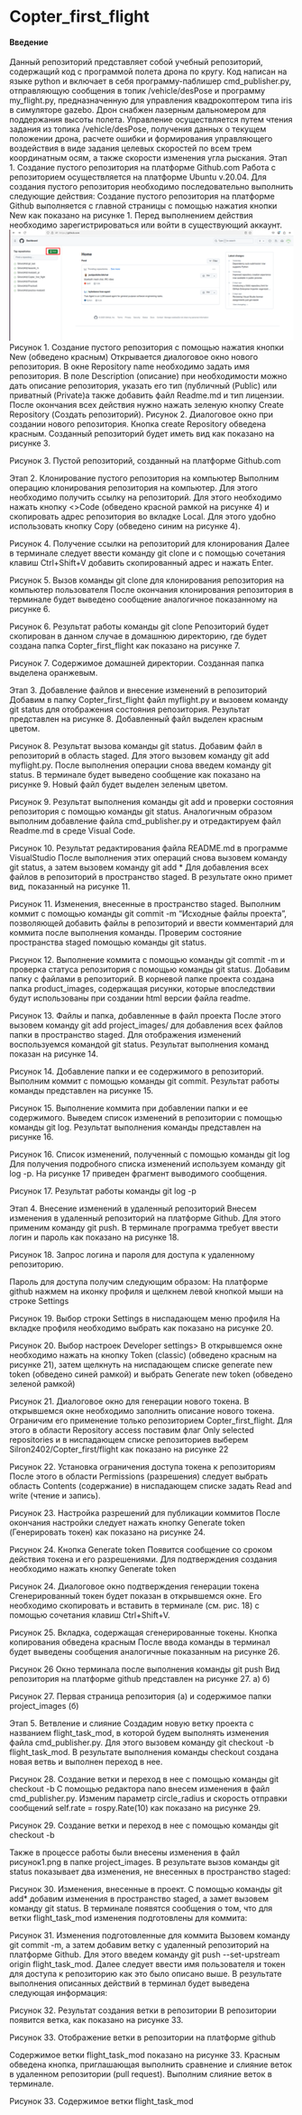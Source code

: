 # Copter_first_flight
#### Введение
Данный репозиторий представляет собой учебный репозиторий, содержащий код с программой полета дрона по кругу. Код написан на языке python и включает в себя программу-паблишер cmd_publisher.py, отправляющую сообщения в топик /vehicle/desPose и программу my_flight.py, предназначенную для управления квадрокоптером типа iris в симуляторе gazebo. Дрон снабжен лазерным дальномером для поддержания высоты полета. Управление осуществляется путем чтения задания из топика /vehicle/desPose, получения данных о текущем положении дрона, расчете ошибки и формирования управляющего воздействия в виде задания целевых скоростей по всем трем координатным осям, а также скорости изменения угла рыскания. 
Этап 1. Создание пустого репозитория на платформе Github.com
Работа с репозиторием осуществляется на платформе Ubuntu v.20.04. Для создания пустого репозитория необходимо последовательно выполнить следующие действия:
Создание пустого репозитория на платформе Github выполняется  с главной страницы с помощью нажатия кнопки New как показано на рисунке 1. Перед выполнением действия необходимо зарегистрироваться или войти в существующий аккаунт.
![img.png](project_images/Рисунок0.png)
Рисунок 1. Создание пустого репозитория с помощью нажатия кнопки New 
(обведено красным)
Открывается диалоговое окно нового репозитория. В окне Repository name необходимо задать имя репозитория. В поле Description (описание) при необходимости можно дать описание репозитория, указать его тип (публичный (Public) или приватный (Private)а также добавить файл Readme.md и тип лицензии.  После окончания всех действия нужно нажать зеленую кнопку Create Repository (Создать репозиторий). 
Рисунок 2. Диалоговое окно при создании нового репозитория. Кнопка create Repository обведена красным.
Созданный репозиторий будет иметь вид как показано на рисунке 3.

Рисунок 3. Пустой репозиторий, созданный на платформе Github.com

Этап 2. Клонирование пустого репозитория на компьютер
Выполним операцию клонирования репозитория на компьютер. Для этого необходимо получить ссылку на репозиторий. Для этого необходимо нажать кнопку <>Code (обведено красной рамкой на рисунке 4) и скопировать адрес репозитория во вкладке Local. Для этого удобно использовать кнопку Copy (обведено синим на рисунке 4).

Рисунок 4. Получение ссылки на репозиторий для клонирования
Далее в терминале следует ввести команду git clone и с помощью сочетания клавиш Ctrl+Shift+V добавить скопированный адрес и нажать Enter.

Рисунок 5. Вызов команды git clone для клонирования репозитория на компьютер пользователя
После окончания клонирования репозитория в терминале будет выведено сообщение аналогичное показанному на рисунке 6. 

Рисунок 6. Результат работы команды git clone
Репозиторий будет скопирован в данном случае в домашнюю директорию, где будет создана папка Copter_first_flight как показано на рисунке 7.

Рисунок 7. Содержимое домашней директории. Созданная папка выделена оранжевым.

Этап 3. Добавление файлов и внесение изменений в репозиторий
Добавим в папку Copter_first_flight файл myflight.py и вызовем команду git status для отображения состояния репозитория. Результат представлен на рисунке 8. Добавленный файл выделен красным цветом.

Рисунок 8. Результат вызова команды git status.
Добавим файл в репозиторий в область staged. Для этого вызовем команду git add myflight.py. После выполнения операции снова введем команду git status. В терминале будет выведено сообщение как показано на рисунке 9. Новый файл будет выделен зеленым цветом.

Рисунок 9. Результат выполнения команды git add и проверки состояния репозитория с помощью команды git status.
Аналогичным образом выполним добавление файла cmd_publisher.py и отредактируем файл Readme.md в среде Visual Code. 

Рисунок 10. Результат редактирования файла README.md в программе VisualStudio
После выполнения этих операций снова вызовем команду git status, а затем  вызовем команду git add * Для добавления всех файлов в репозиторий в пространство staged. В результате окно примет вид, показанный на рисунке 11.

Рисунок 11. Изменения, внесенные в пространство staged.
Выполним коммит с помощью команды git commit -m “Исходные файлы проекта”, позволяющей добавить файлы в репозиторий и ввести комментарий для коммита  после выполнения команды. Проверим состояние пространства staged помощью команды git status. 

Рисунок 12. Выполнение коммита с помощью команды git commit -m и проверка статуса репозитория с помощью команды git status.
Добавим папку с файлами в репозиторий. В корневой папке проекта создана папка product_images, содержащая рисунки, которые впоследствии будут использованы при создании html версии файла readme.
 
Рисунок 13. Файлы и папка, добавленные в файл проекта
После этого вызовем команду git add project_images/ для добавления всех файлов папки в пространство staged. Для отображения изменений воспользуемся командой git status.  Результат выполнения команд показан на рисунке 14.

Рисунок 14. Добавление папки и ее содержимого в репозиторий.
 Выполним коммит с помощью команды git commit. Результат работы команды представлен  на рисунке 15.

Рисунок 15. Выполнение коммита при добавлении папки и ее содержимого.
Выведем список изменений в репозитории с помощью команды git log. Результат выполнения команды представлен на рисунке 16.

Рисунок 16. Список изменений, полученный с помощью команды git log
Для получения подробного списка изменений используем команду  git log -p. На рисунке 17 приведен фрагмент выводимого сообщения.

Рисунок 17. Результат работы команды git log -p

Этап 4. Внесение изменений в удаленный репозиторий
Внесем изменения в удаленный репозиторий на платформе Github. Для этого применим команду git push. В терминале программа требует ввести логин и пароль как показано на рисунке 18.  

Рисунок 18. Запрос логина и пароля для доступа к удаленному репозиторию.

Пароль для доступа получим следующим образом:
На платформе github нажмем на иконку профиля и щелкнем левой кнопкой мыши на строке Settings
 
Рисунок 19. Выбор строки Settings в ниспадающем меню профиля
На вкладке профиля необходимо выбрать <Developer settings> как показано на рисунке 20.

Рисунок 20. Выбор настроек Developer settings>
В открывшемся окне необходимо нажать на кнопку Token (classic) (обведено красным на рисунке 21), затем щелкнуть на ниспадающем списке  generate new token (обведено синей рамкой) и выбрать Generate new token (обведено зеленой рамкой)

Рисунок 21. Диалоговое окно для генерации нового токена.
В открывшемся окне необходимо заполнить описание нового токена. Ограничим его применение только репозиторием Copter_first_flight. Для этого в области Repository access поставим флаг Only selected repositories и в ниспадающем списке репозиториев выберем Silron2402/Copter_first/flight как показано на рисунке 22

Рисунок 22. Установка ограничения доступа токена к репозиториям
После этого в области Permissions (разрешения) следует выбрать область Contents (содержание)  в ниспадающем списке задать Read and write (чтение и запись).

Рисунок 23. Настройка разрешений для публикации коммитов
После окончания настройки следует нажать кнопку Generate token (Генерировать токен) как показано на рисунке 24.

Рисунок 24. Кнопка Generate token 
Появится сообщение со сроком действия токена и его разрешениями. Для подтверждения создания необходимо нажать кнопку Generate token

Рисунок 24. Диалоговое окно подтверждения генерации токена 
Сгенерированный токен будет показан в открывшемся окне. Его необходимо скопировать и вставить в терминале (см. рис. 18) с помощью сочетания клавиш Ctrl+Shift+V.

Рисунок 25. Вкладка, содержащая сгенерированные токены. 
Кнопка копирования обведена красным
После ввода команды в терминал будет выведены сообщения аналогичные показанным на рисунке 26.

Рисунок 26 Окно терминала после выполнения команды git push
Вид репозитория на платформе github представлен на рисунке 27.
а)                                                                 б)
  
Рисунок 27. Первая страница репозитория (а) и содержимое папки project_images (б)

Этап 5. Ветвление и слияние
Создадим новую ветку проекта с названием flight_task_mod, в которой будем выполнять изменения файла cmd_publisher.py.  Для этого вызовем команду git checkout -b flight_task_mod. В результате выполнения команды checkout создана новая ветвь и выполнен переход в нее.

Рисунок 28. Создание ветки и переход в нее с помощью команды git checkout -b 
 С помощью редактора nano внесем изменения в файл cmd_publisher.py. Изменим параметр circle_radius и скорость отправки сообщений self.rate = rospy.Rate(10) как показано на рисунке 29.

Рисунок 29. Создание ветки и переход в нее с помощью команды git checkout -b 


Также в процессе работы были внесены изменения в файл рисунок1.png в папке project_images. В результате вызов команды git status показывает два изменения, не внесенных в пространство staged:

Рисунок 30. Изменения, внесенные в  проект. 
С помощью команды git add* добавим изменения в пространство staged, а замет вызовем команду git status. В терминале появятся сообщения о том, что для ветки flight_task_mod изменения подготовлены для коммита:

Рисунок 31. Изменения подготовленные для коммита
Вызовем команду git commit -m, а затем добавим ветку с удаленный репозиторий на платформе Github. Для этого введем команду git push --set-upstream origin flight_task_mod. Далее следует ввести имя пользователя и токен для доступа к репозиторию как это было описано выше. В результате выполнения описанных действий в терминал будет выведена следующая информация:

Рисунок 32. Результат создания ветки в репозитории
В репозитории появится ветка, как показано на рисунке 33.

Рисунок 33. Отображение ветки в репозитории на платформе github

Содержимое ветки flight_task_mod показано на рисунке 33. Красным обведена кнопка, приглашающая выполнить сравнение и слияние веток в удаленном репозитории (pull request).
	Выполним слияние  веток в терминале. 

Рисунок 33. Содержимое ветки flight_task_mod




















